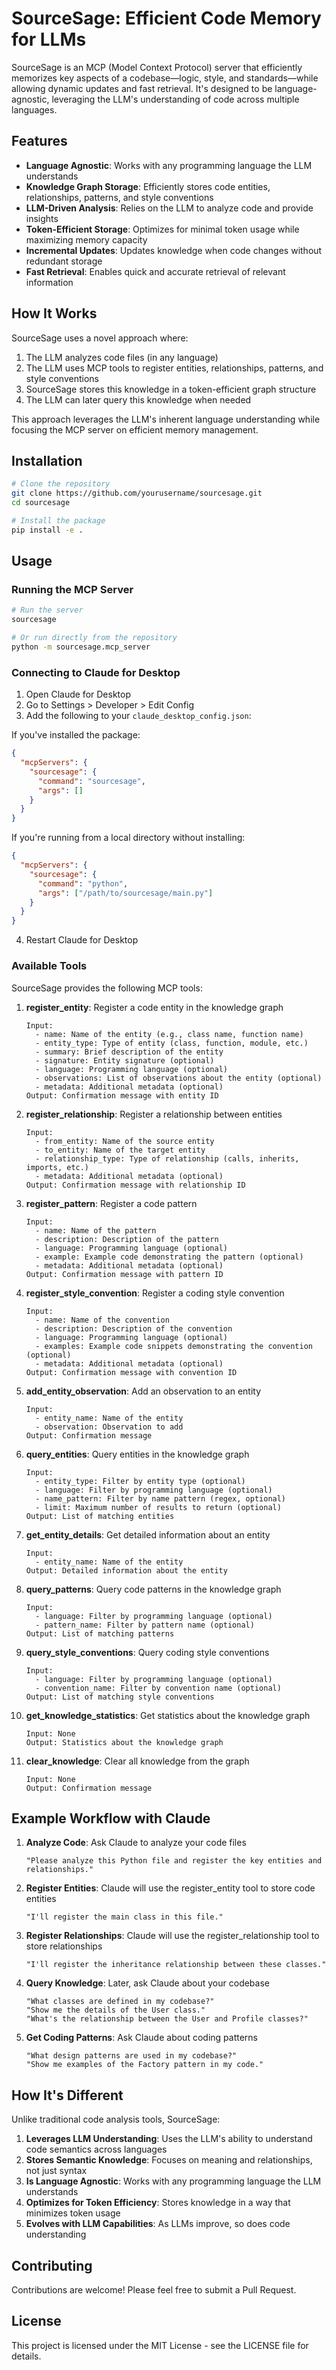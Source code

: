 # SourceSage: Efficient Code Memory for LLMs

SourceSage is an MCP (Model Context Protocol) server that efficiently memorizes key aspects of a codebase—logic, style, and standards—while allowing dynamic updates and fast retrieval. It's designed to be language-agnostic, leveraging the LLM's understanding of code across multiple languages.

## Features

- **Language Agnostic**: Works with any programming language the LLM understands
- **Knowledge Graph Storage**: Efficiently stores code entities, relationships, patterns, and style conventions
- **LLM-Driven Analysis**: Relies on the LLM to analyze code and provide insights
- **Token-Efficient Storage**: Optimizes for minimal token usage while maximizing memory capacity
- **Incremental Updates**: Updates knowledge when code changes without redundant storage
- **Fast Retrieval**: Enables quick and accurate retrieval of relevant information

## How It Works

SourceSage uses a novel approach where:

1. The LLM analyzes code files (in any language)
2. The LLM uses MCP tools to register entities, relationships, patterns, and style conventions
3. SourceSage stores this knowledge in a token-efficient graph structure
4. The LLM can later query this knowledge when needed

This approach leverages the LLM's inherent language understanding while focusing the MCP server on efficient memory management.

## Installation

```bash
# Clone the repository
git clone https://github.com/yourusername/sourcesage.git
cd sourcesage

# Install the package
pip install -e .
```

## Usage

### Running the MCP Server

```bash
# Run the server
sourcesage

# Or run directly from the repository
python -m sourcesage.mcp_server
```

### Connecting to Claude for Desktop

1. Open Claude for Desktop
2. Go to Settings > Developer > Edit Config
3. Add the following to your `claude_desktop_config.json`:

If you've installed the package:
```json
{
  "mcpServers": {
    "sourcesage": {
      "command": "sourcesage",
      "args": []
    }
  }
}
```

If you're running from a local directory without installing:
```json
{
  "mcpServers": {
    "sourcesage": {
      "command": "python",
      "args": ["/path/to/sourcesage/main.py"]
    }
  }
}
```

4. Restart Claude for Desktop

### Available Tools

SourceSage provides the following MCP tools:

1. **register_entity**: Register a code entity in the knowledge graph
   ```
   Input:
     - name: Name of the entity (e.g., class name, function name)
     - entity_type: Type of entity (class, function, module, etc.)
     - summary: Brief description of the entity
     - signature: Entity signature (optional)
     - language: Programming language (optional)
     - observations: List of observations about the entity (optional)
     - metadata: Additional metadata (optional)
   Output: Confirmation message with entity ID
   ```

2. **register_relationship**: Register a relationship between entities
   ```
   Input:
     - from_entity: Name of the source entity
     - to_entity: Name of the target entity
     - relationship_type: Type of relationship (calls, inherits, imports, etc.)
     - metadata: Additional metadata (optional)
   Output: Confirmation message with relationship ID
   ```

3. **register_pattern**: Register a code pattern
   ```
   Input:
     - name: Name of the pattern
     - description: Description of the pattern
     - language: Programming language (optional)
     - example: Example code demonstrating the pattern (optional)
     - metadata: Additional metadata (optional)
   Output: Confirmation message with pattern ID
   ```

4. **register_style_convention**: Register a coding style convention
   ```
   Input:
     - name: Name of the convention
     - description: Description of the convention
     - language: Programming language (optional)
     - examples: Example code snippets demonstrating the convention (optional)
     - metadata: Additional metadata (optional)
   Output: Confirmation message with convention ID
   ```

5. **add_entity_observation**: Add an observation to an entity
   ```
   Input:
     - entity_name: Name of the entity
     - observation: Observation to add
   Output: Confirmation message
   ```

6. **query_entities**: Query entities in the knowledge graph
   ```
   Input:
     - entity_type: Filter by entity type (optional)
     - language: Filter by programming language (optional)
     - name_pattern: Filter by name pattern (regex, optional)
     - limit: Maximum number of results to return (optional)
   Output: List of matching entities
   ```

7. **get_entity_details**: Get detailed information about an entity
   ```
   Input:
     - entity_name: Name of the entity
   Output: Detailed information about the entity
   ```

8. **query_patterns**: Query code patterns in the knowledge graph
   ```
   Input:
     - language: Filter by programming language (optional)
     - pattern_name: Filter by pattern name (optional)
   Output: List of matching patterns
   ```

9. **query_style_conventions**: Query coding style conventions
   ```
   Input:
     - language: Filter by programming language (optional)
     - convention_name: Filter by convention name (optional)
   Output: List of matching style conventions
   ```

10. **get_knowledge_statistics**: Get statistics about the knowledge graph
    ```
    Input: None
    Output: Statistics about the knowledge graph
    ```

11. **clear_knowledge**: Clear all knowledge from the graph
    ```
    Input: None
    Output: Confirmation message
    ```

## Example Workflow with Claude

1. **Analyze Code**: Ask Claude to analyze your code files
   ```
   "Please analyze this Python file and register the key entities and relationships."
   ```

2. **Register Entities**: Claude will use the register_entity tool to store code entities
   ```
   "I'll register the main class in this file."
   ```

3. **Register Relationships**: Claude will use the register_relationship tool to store relationships
   ```
   "I'll register the inheritance relationship between these classes."
   ```

4. **Query Knowledge**: Later, ask Claude about your codebase
   ```
   "What classes are defined in my codebase?"
   "Show me the details of the User class."
   "What's the relationship between the User and Profile classes?"
   ```

5. **Get Coding Patterns**: Ask Claude about coding patterns
   ```
   "What design patterns are used in my codebase?"
   "Show me examples of the Factory pattern in my code."
   ```

## How It's Different

Unlike traditional code analysis tools, SourceSage:

1. **Leverages LLM Understanding**: Uses the LLM's ability to understand code semantics across languages
2. **Stores Semantic Knowledge**: Focuses on meaning and relationships, not just syntax
3. **Is Language Agnostic**: Works with any programming language the LLM understands
4. **Optimizes for Token Efficiency**: Stores knowledge in a way that minimizes token usage
5. **Evolves with LLM Capabilities**: As LLMs improve, so does code understanding

## Contributing

Contributions are welcome! Please feel free to submit a Pull Request.

## License

This project is licensed under the MIT License - see the LICENSE file for details.

